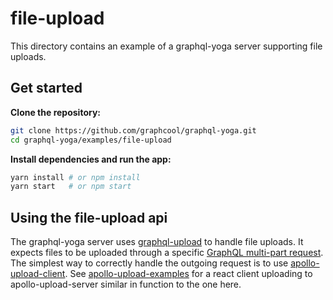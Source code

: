 # file-upload

This directory contains an example of a graphql-yoga server supporting file uploads.

## Get started

**Clone the repository:**

```sh
git clone https://github.com/graphcool/graphql-yoga.git
cd graphql-yoga/examples/file-upload
```

**Install dependencies and run the app:**

```sh
yarn install # or npm install
yarn start   # or npm start
```

## Using the file-upload api

The graphql-yoga server uses [graphql-upload](https://github.com/jaydenseric/graphql-upload) to handle file uploads. It expects files to be uploaded through a specific [GraphQL multi-part request](https://github.com/jaydenseric/graphql-multipart-request-spec). The simplest way to correctly handle the outgoing request is to use [apollo-upload-client](https://github.com/jaydenseric/apollo-upload-client). See [apollo-upload-examples](https://github.com/jaydenseric/apollo-upload-examples) for a react client uploading to apollo-upload-server similar in function to the one here.
